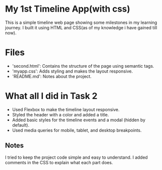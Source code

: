 # My 1st Timeline App(with css)

This is a simple timeline web page showing some milestones in my learning journey. 
I built it using HTML and CSS(as of my knowledge i have gained till now).

# Files

- 'second.html': Contains the structure of the page using semantic tags.
- 'myapp.css': Adds styling and makes the layout responsive.
- 'README.md': Notes about the project.

# What all I did in Task 2

- Used Flexbox to make the timeline layout responsive.
- Styled the header with a color and added a title.
- Added basic styles for the timeline events and a modal (hidden by default).
- Used media queries for mobile, tablet, and desktop breakpoints.

## Notes

I tried to keep the project code simple and easy to understand.
I added comments in the CSS to explain what each part does.

